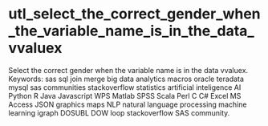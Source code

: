 # utl_select_the_correct_gender_when_the_variable_name_is_in_the_data_vvaluex
Select the correct gender when the variable name is in the data vvaluex.  Keywords: sas sql join merge big data analytics macros oracle teradata mysql sas communities stackoverflow statistics artificial inteligence AI Python R Java Javascript WPS Matlab SPSS Scala Perl C C# Excel MS Access JSON graphics maps NLP natural language processing machine learning igraph DOSUBL DOW loop stackoverflow SAS community.
